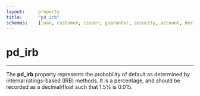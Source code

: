 ```yaml
---
layout:     property
title:      "pd_irb"
schemas:    [loan, customer, issuer, guarantor, security, account, derivative]
---
```


# pd_irb

---

The **pd_irb** property represents the probability of default as determined by internal ratings-based (IRB) methods. It is a percentage, and should be recorded as a decimal/float such that 1.5% is 0.015.
